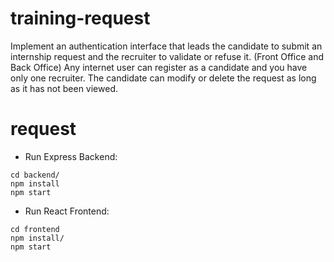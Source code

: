 # training-request
Implement an authentication interface that leads the candidate to submit an internship request and the recruiter to validate or refuse it. (Front Office and Back Office)
Any internet user can register as a candidate and you have only one recruiter.
The candidate can modify or delete the request as long as it has not been viewed.
# request
* Run Express Backend:
```
cd backend/
npm install
npm start
```

* Run React Frontend:
```
cd frontend
npm install/
npm start
```

